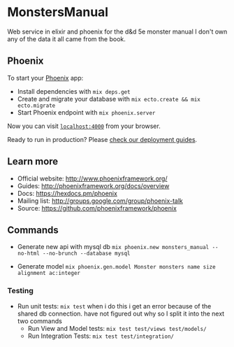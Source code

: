 # MonstersManual

Web service in elixir and phoenix for the d&d 5e monster manual I don't own any of the data it all came from the book. 


## Phoenix 

To start your [Phoenix](http://www.phoenixframework.org/) app:

  * Install dependencies with `mix deps.get`
  * Create and migrate your database with `mix ecto.create && mix ecto.migrate`
  * Start Phoenix endpoint with `mix phoenix.server`

Now you can visit [`localhost:4000`](http://localhost:4000) from your browser.

Ready to run in production? Please [check our deployment guides](http://www.phoenixframework.org/docs/deployment).

## Learn more

  * Official website: http://www.phoenixframework.org/
  * Guides: http://phoenixframework.org/docs/overview
  * Docs: https://hexdocs.pm/phoenix
  * Mailing list: http://groups.google.com/group/phoenix-talk
  * Source: https://github.com/phoenixframework/phoenix


## Commands

  * Generate new api with mysql db ` mix phoenix.new monsters_manual --no-html --no-brunch --database mysql `
  
 * Generate model ` mix phoenix.gen.model Monster monsters name size alignment ac:integer `
 
### Testing

  * Run unit tests:  ` mix test ` when i do this i get an error because of the shared db connection. have not figured out why so I split it into the next two commands
    * Run View and Model tests: ` mix test test/views test/models/ `
    * Run Integration Tests: ` mix test test/integration/ `